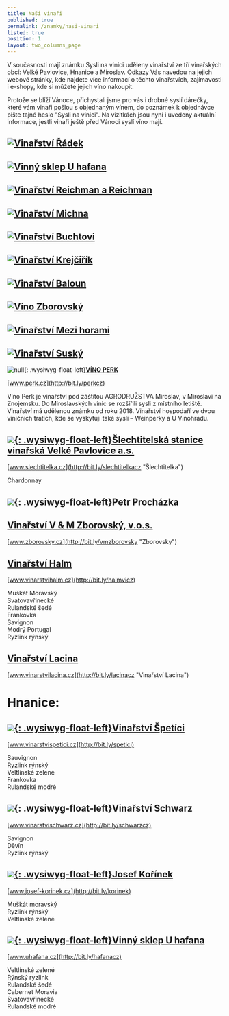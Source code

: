 ```yaml
---
title: Naši vinaři
published: true
permalink: /znamky/nasi-vinari
listed: true
position: 1
layout: two_columns_page
---
```

V současnosti mají známku Sysli na vinici uděleny vinařství ze tří vinařských obcí: Velké
Pavlovice, Hnanice a Miroslav. Odkazy Vás navedou na jejich webové stránky, kde
najdete více informací o těchto vinařstvích, zajímavosti i e-shopy, kde si můžete
jejich víno nakoupit.

Protože se blíží Vánoce, přichystali jsme pro vás i drobné syslí dárečky, které vám vinaři pošlou s objednaným vínem, do poznámek k objednávce pište tajné heslo "Sysli na vinici". Na vizitkách jsou nyní i uvedeny aktuální informace, jestli vinaři ještě před Vánoci syslí víno mají.

## [![Vinařství Řádek](/media/kartička_radek.jpg "Vinařství Řádek")](http://www.vinarstviradek.cz)

## [![Vinný sklep U hafana](/media/kartička_uhafana.jpg "Vinný sklep U hafana")](http://bit.ly/hafanacz)

## [![Vinařství Reichman a Reichman](/media/kartička_reichman.jpg "Vinařství Reichman a Reichman")](http://bit.ly/naturalfactorscz "Vinařství Reichman")

## [![Vinařství Michna](/media/kartička_michna.jpg "Vinařství Michna")](http://bit.ly/michnacz "Vinařství Michna")

## [![Vinařství Buchtovi](/media/kartička_buchtovi.jpg "Vinařství Buchtovi")](http://bit.ly/buchtovicz "Vinařství Buchtovi")

## [![Vinařství Krejčiřík](/media/kartička_krejčiřík.jpg "Vinařství Krejčiřík")](http://bit.ly/krejcirik "Vinařství Krejčiřík")

## [![Vinařství Baloun](/media/kartička_baloun.jpg "Vinařství Baloun")](http://bit.ly/baloun "Vinařství Baloun")

## [![Víno Zborovský](/media/kartička_vinozborovsky.jpg "Víno Zborovský")](http://bit.ly/zborovsky "Víno Zborovský")

## [![Vinařství Mezi horami](/media/kartička_mezihorami.jpg "Vinařství Mezi horami")](http://bit.ly/mezihoramicz)

## [![Vinařství Suský](/media/kartička_suský.jpg "Vinařství Suský")](http://bit.ly/vinosusky "Vinařství Suský")

<div class="clearfix"></div>

![null](/media/img_0917_m.jpg){: .wysiwyg-float-left}[**VÍNO PERK**](http://bit.ly/perkcz)

[www.perk.cz](http://bit.ly/perkcz)

Víno Perk je vinařství pod záštitou AGRODRUŽSTVA Miroslav, v Miroslavi na Znojemsku. Do Miroslavských vinic se rozšířili sysli z místního letiště. Vinařství má udělenou známku od roku 2018. Vinařství hospodaří ve dvou viničních tratích, kde se vyskytují také sysli – Weinperky a U Vinohradu. 

<div class="clearfix"></div>

## [![](/media/IMG_2970_slechtitelka.jpg){: .wysiwyg-float-left}**Šlechtitelská stanice vinařská Velké Pavlovice a.s.**](http://bit.ly/slechtitelkacz "Šlechtitelka")

[www.slechtitelka.cz](http://bit.ly/slechtitelkacz "Šlechtitelka")

Chardonnay

<div class="clearfix"></div>

## ![](/media/IMG_3020.jpg){: .wysiwyg-float-left}**Petr Procházka**

<div class="clearfix"></div>

## [**Vinařství V & M Zborovský, v.o.s.**](http://bit.ly/vmzborovsky "Zborovsky")

[www.zborovsky.cz](http://bit.ly/vmzborovsky "Zborovsky")

<div class="clearfix"></div>

## [**Vinařství Halm**](http://www.vinarstvihalm.cz)

[www.vinarstvihalm.cz](http://bit.ly/halmvicz)

Muškát Moravský\
Svatovavřinecké\
Rulandské šedé\
Frankovka\
Savignon\
Modrý Portugal\
Ryzlink rýnský

<div class="clearfix"></div>

## [**Vinařství Lacina**](http://www.vinarstvilacina.cz "Vinařství Lacina")

[www.vinarstvilacina.cz](http://bit.ly/lacinacz "Vinařství Lacina")

<div class="clearfix"></div>

# Hnanice:

## [![](/media/IMG_6105_300.JPG){: .wysiwyg-float-left}**Vinařství Špetíci**](http://www.vinarstvispetici.cz)

[www.vinarstvispetici.cz](http://bit.ly/spetici)

Sauvignon\
Ryzlink rýnský\
Veltlínské zelené\
Frankovka\
Rulandské modré

<div class="clearfix"></div>

## ![](/media/IMG_6094_b_300.JPG){: .wysiwyg-float-left}**Vinařství Schwarz**

[www.vinarstvischwarz.cz](http://bit.ly/schwarzcz)

Savignon\
Děvín\
Ryzlink rýnský

<div class="clearfix"></div>

## [![](/media/H_Ko__nek_Vinice_To_na_300.JPG){: .wysiwyg-float-left}**Josef Kořínek**](http://www.josef-korinek.cz)

[www.josef-korinek.cz](http://bit.ly/korinek)

Muškát moravský\
Ryzlink rýnský\
Veltlínské zelené

<div class="clearfix"></div>

## [![](/media/U_HAFANA_VINOBRANI_300.jpg){: .wysiwyg-float-left}**Vinný sklep U hafana**](http://www.uhafana.cz)

[www.uhafana.cz](http://bit.ly/hafanacz)

Veltlínské zelené\
Rýnský ryzlink\
Rulandské šedé\
Cabernet Moravia\
Svatovavřinecké\
Rulandské modré

